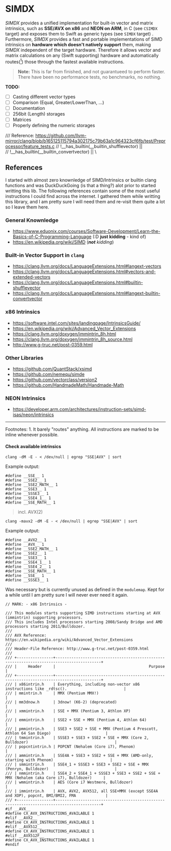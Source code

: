 # SIMDX

_SIMDX_ provides a unified implementation for built-in vector and matrix intrinsics, such as **SSE/AVX on x86** and **NEON on ARM**, 
in C (see `CSIMDX` target) and exposes them to Swift as generic types (see `SIMDX` target) . Furthermore, _SIMDX_ provides a fast
and  portable implementations of SIMD intrinsics on **hardware which doesn't natively support** them, making _SIMDX_ independent
of the target hardware. Therefore it allows vector and matrix calculations on any (Swift supporting) hardware and automatically
routes([<sup>1</sup>](#1)) those through the fastest available instructions.

> **Note:** This is far from finished, and not guarantueed to perform faster. There have been no performance tests, no benchmarks, no nothing.

**TODO:**
- [ ] Casting different vector types
- [ ] Comparison (Equal, Greater/LowerThan, ...)
- [ ] Documentation
- [ ] 256bit (Length) storages
- [ ] Matrices
- [ ] Properly defining the numeric storages

/// Reference: https://github.com/llvm-mirror/clang/blob/b165125115794a302175c79b63a1c964323cf6fb/test/Preprocessor/feature_tests.c
// !__has_builtin(__builtin_shufflevector) || \
// !__has_builtin(__builtin_convertvector) || \

## References 

I started with almost zero knownledge of SIMD/Intrinsics or builtin clang functions and was DuckDuckGoing (is that a thing?) alot 
prior to started writting this lib. The following references contain some of the most useful instructions I could find across the internet.
I gathered them while writting this library, and I am pretty sure I will need them and re-visit them quite a lot so I leave them here.

### General Knownledge

- https://www.eduonix.com/courses/Software-Development/Learn-the-Basics-of-C-Programming-Language (:D **just kidding** - kind of)
- https://en.wikipedia.org/wiki/SIMD (_**not** kidding_)

### Built-in Vector Support in `clang`

- https://clang.llvm.org/docs/LanguageExtensions.html#langext-vectors
- https://clang.llvm.org/docs/LanguageExtensions.html#vectors-and-extended-vectors
- https://clang.llvm.org/docs/LanguageExtensions.html#builtin-shufflevector
- https://clang.llvm.org/docs/LanguageExtensions.html#langext-builtin-convertvector

### x86 Intrinsics

- https://software.intel.com/sites/landingpage/IntrinsicsGuide/
- https://en.wikipedia.org/wiki/Advanced_Vector_Extensions
- https://clang.llvm.org/doxygen/immintrin_8h.html
- https://clang.llvm.org/doxygen/immintrin_8h_source.html
- http://www.g-truc.net/post-0359.html

### Other Libraries

- https://github.com/QuantStack/xsimd
- https://github.com/nemequ/simde
- https://github.com/vectorclass/version2
- https://github.com/HandmadeMath/Handmade-Math

### NEON Intrinsics

- https://developer.arm.com/architectures/instruction-sets/simd-isas/neon/intrinsics

----
Footnotes: <a class="anchor" id="1">1</a>. It barely "routes" anything. All instructions are marked to be inline whenever possible.






#### Check available intrinsics

`clang -dM -E - < /dev/null | egrep "SSE|AVX" | sort`

Example output:
```
#define __SSE__ 1
#define __SSE2__ 1
#define __SSE2_MATH__ 1
#define __SSE3__ 1
#define __SSSE3__ 1
#define __SSE4_1__ 1
#define __SSE_MATH__ 1
```

> incl. AVX(2)

`clang -mavx2 -dM -E - < /dev/null | egrep "SSE|AVX" | sort`

Example output:
```
#define __AVX2__ 1
#define __AVX__ 1
#define __SSE2_MATH__ 1
#define __SSE2__ 1
#define __SSE3__ 1
#define __SSE4_1__ 1
#define __SSE4_2__ 1
#define __SSE_MATH__ 1
#define __SSE__ 1
#define __SSSE3__ 1
```



Was necessary but is currently unused as defined in the `modulemap`.
Kept for a while until I am pretty sure I will never ever need it again.
```
// MARK: - x86 Intrinsics -

/// This modules starts supporting SIMD instructions starting at AVX (immintrin) supporting processors.
/// This includes Intel processors starting 2008/Sandy Bridge and AMD processors starting 2011/Bulldozer.
///
/// AVX Reference: https://en.wikipedia.org/wiki/Advanced_Vector_Extensions
///
/// Header-File Reference: http://www.g-truc.net/post-0359.html
///
/// +----------------+------------------------------------------------------------------------------------------+
/// |     Header     |                                         Purpose                                          |
/// +----------------+------------------------------------------------------------------------------------------+
/// | x86intrin.h    | Everything, including non-vector x86 instructions like _rdtsc().                         |
/// | mmintrin.h     | MMX (Pentium MMX!)                                                                       |
/// | mm3dnow.h      | 3dnow! (K6-2) (deprecated)                                                               |
/// | xmmintrin.h    | SSE + MMX (Pentium 3, Athlon XP)                                                         |
/// | emmintrin.h    | SSE2 + SSE + MMX (Pentium 4, Athlon 64)                                                  |
/// | pmmintrin.h    | SSE3 + SSE2 + SSE + MMX (Pentium 4 Prescott, Athlon 64 San Diego)                        |
/// | tmmintrin.h    | SSSE3 + SSE3 + SSE2 + SSE + MMX (Core 2, Bulldozer)                                      |
/// | popcntintrin.h | POPCNT (Nehalem (Core i7), Phenom)                                                       |
/// | ammintrin.h    | SSE4A + SSE3 + SSE2 + SSE + MMX (AMD-only, starting with Phenom)                         |
/// | smmintrin.h    | SSE4_1 + SSSE3 + SSE3 + SSE2 + SSE + MMX (Penryn, Bulldozer)                             |
/// | nmmintrin.h    | SSE4_2 + SSE4_1 + SSSE3 + SSE3 + SSE2 + SSE + MMX (Nehalem (aka Core i7), Bulldozer)     |
/// | wmmintrin.h    | AES (Core i7 Westmere, Bulldozer)                                                        |
/// | immintrin.h    | AVX, AVX2, AVX512, all SSE+MMX (except SSE4A and XOP), popcnt, BMI/BMI2, FMA             |
/// +----------------+------------------------------------------------------------------------------------------+
#if __AVX__
#define CX_AVX_INSTRUCTIONS_AVAILABLE 1
#elif __AVX2__
#define CX_AVX_INSTRUCTIONS_AVAILABLE 1
#elif __AVX512__
#define CX_AVX_INSTRUCTIONS_AVAILABLE 1
#elif __AVX512F__
#define CX_AVX_INSTRUCTIONS_AVAILABLE 1
#endif
```
